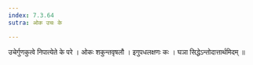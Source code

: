 ```yaml
---
index: 7.3.64
sutra: ओक उचः के

---
```

 उचेर्गुणकुत्वे निपात्येते के परे । ओकः शकुन्तवृषलौ । इगुपधलक्षणः कः । घञा सिद्धेऽन्तोदात्तार्थमिदम् ॥